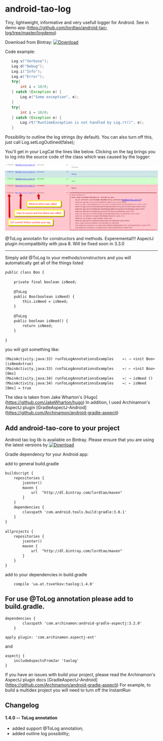 android-tao-log
================

Tiny, lightweight, informative and very usefull logger for Android. See in demo app (https://github.com/lordtao/android-tao-log/tree/master/logdemo)

Download from Bintray: [ ![Download](https://api.bintray.com/packages/lordtao/maven/android-tao-log/images/download.svg) ](https://bintray.com/lordtao/maven/android-tao-log/_latestVersion)

Code example:

```java
   Log.v("Verbose");
   Log.d("Debug");
   Log.i("Info");
   Log.e("Error");
   try{
       int i = 10/0;
   } catch (Exception e) {
       Log.e("Some exception", e);
   }
   try{
       int i = 10/0;
   } catch (Exception e) {
       Log.rt("RuntimeException is not handled by Log.rt()", e);
   }
```

Possibility to outline the log strings (by default). You can also turn off this, just call Log.setLogOutlined(false);

You'll get in your LogCat the lines like below.
Clicking on the tag brings you to log into the source code of the class which was caused by the logger:

![Image of LogCat example](log_example.png)

@ToLog annotatin for constructors and methods. Experemental!!! AspectJ plugin incompatibility with java 8. Will be fixed soon in 3.3.0

--------------------------------------------------------------
Simply add @ToLog to your methods/constructors and you will automatically get all of the things listed

```
public class Boo {

    private final boolean isNeed;

    @ToLog
    public Boo(boolean isNeed) {
        this.isNeed = isNeed;
    }

    @ToLog
    public boolean isNeed() {
        return isNeed;
    }

}
```
you will got something like:
```
(MainActivity.java:33) runToLogAnnotationsExamples    ⇛: ⇢ <init Boo> (isNeed=true)
(MainActivity.java:33) runToLogAnnotationsExamples    ⇛: ⇠ <init Boo> [0ms]
(MainActivity.java:34) runToLogAnnotationsExamples    ⇛: ⇢ isNeed ()
(MainActivity.java:34) runToLogAnnotationsExamples    ⇛: ⇠ isNeed [0ms] = true
```

The idea is taken from Jake Wharton's [Hugo] (https://github.com/JakeWharton/hugo)
In addition, I used Archinamon's AspectJ plugin [GradleAspectJ-Android] (https://github.com/Archinamon/android-gradle-aspectj)

Add android-tao-core to your project
----------------------------
Android tao log lib is available on Bintray. Please ensure that you are using the latest versions by [ ![Download](https://api.bintray.com/packages/lordtao/maven/android-tao-log/images/download.svg) ](https://bintray.com/lordtao/maven/android-tao-log/_latestVersion)

Gradle dependency for your Android app:

add to general build.gradle
```
buildscript {
    repositories {
        jcenter()
        maven {
            url  "http://dl.bintray.com/lordtao/maven"
        }
    }
    dependencies {
        classpath 'com.android.tools.build:gradle:3.0.1'
    }
}

allprojects {
    repositories {
        jcenter()
        maven {
            url  "http://dl.bintray.com/lordtao/maven"
        }
    }
}
```
add to your dependencies in build.gradle
```
    compile 'ua.at.tsvetkov:taolog:1.4.0'
```

For use @ToLog annotation please add to build.gradle. 
-----------------------------------------------------

```
dependencies {
        classpath 'com.archinamon:android-gradle-aspectj:3.2.0'
    }
```

```
apply plugin: 'com.archinamon.aspectj-ext'
```

and
```
aspectj {
    includeAspectsFromJar 'taolog'
}
```

If you have an issues with build your project, please read the Archinamon's AspectJ plugin docs [GradleAspectJ-Android] (https://github.com/Archinamon/android-gradle-aspectj)
For example, to build a multidex project you will need to turn off the InstantRun

Changelog
---------
#### 1.4.0 -- ToLog annotation
* added support @ToLog annotation;
* added outline log possibility;